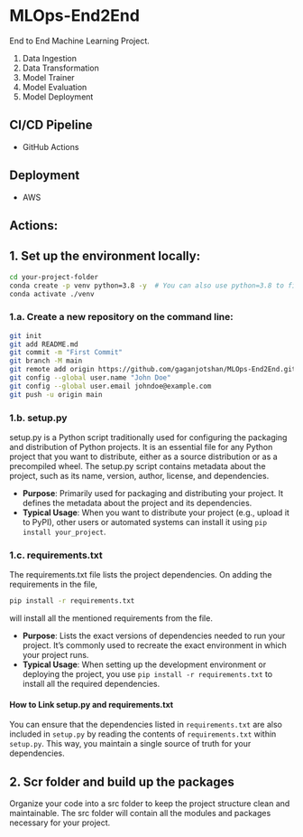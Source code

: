# MLOps-End2End
End to End Machine Learning Project.

1. Data Ingestion
2. Data Transformation
3. Model Trainer
4. Model Evaluation
5. Model Deployment

## CI/CD Pipeline
- GitHub Actions

## Deployment
- AWS

## Actions:
## 1. Set up the environment locally:
```sh
cd your-project-folder
conda create -p venv python=3.8 -y  # You can also use python=3.8 to find the latest 3.8.x version available.
conda activate ./venv
```

### 1.a. Create a new repository on the command line:
```sh
git init
git add README.md
git commit -m "First Commit"
git branch -M main
git remote add origin https://github.com/gaganjotshan/MLOps-End2End.git
git config --global user.name "John Doe"
git config --global user.email johndoe@example.com
git push -u origin main
```

### 1.b. setup.py
setup.py is a Python script traditionally used for configuring the packaging and distribution of Python projects. It is an essential file for any Python project that you want to distribute, either as a source distribution or as a precompiled wheel. The setup.py script contains metadata about the project, such as its name, version, author, license, and dependencies.

- **Purpose**: Primarily used for packaging and distributing your project. It defines the metadata about the project and its dependencies.
- **Typical Usage**: When you want to distribute your project (e.g., upload it to PyPI), other users or automated systems can install it using `pip install your_project`.

### 1.c. requirements.txt
The requirements.txt file lists the project dependencies.
On adding the requirements in the file,
```sh 
pip install -r requirements.txt  
```
will install all the mentioned requirements from the file.

- **Purpose**: Lists the exact versions of dependencies needed to run your project. It’s commonly used to recreate the exact environment in which your project runs.
- **Typical Usage**: When setting up the development environment or deploying the project, you use `pip install -r requirements.txt` to install all the required dependencies.


#### How to Link setup.py and requirements.txt
You can ensure that the dependencies listed in `requirements.txt` are also included in `setup.py` by reading the contents of `requirements.txt` within `setup.py`. This way, you maintain a single source of truth for your dependencies.


## 2. Scr folder and build up the packages
Organize your code into a src folder to keep the project structure clean and maintainable. The src folder will contain all the modules and packages necessary for your project.
